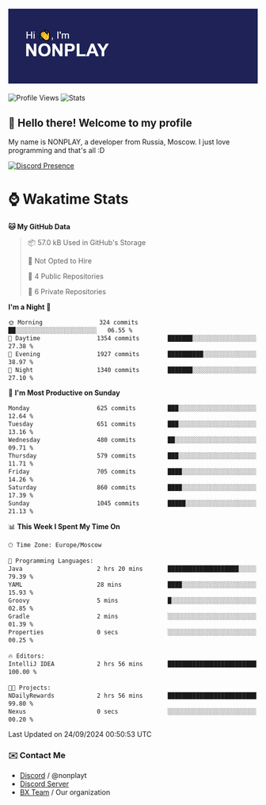 ![Discord Presence](./header.png)
<br></br>
![Profile Views](https://komarev.com/ghpvc/?username=NONPLAYT&color=blue&style=for-the-badge)
![Stats](https://img.shields.io/badge/0%25-OPTIMIZED-orange?style=for-the-badge)


## :wave: Hello there! Welcome to my profile

My name is NONPLAY, a developer from Russia, Moscow. I just love programming and that's all :D

[![Discord Presence](https://lanyard.cnrad.dev/api/597087584090587177?showDisplayName=true)](https://discord.com/users/597087584090587177) 

# ⌚ Wakatime Stats

<!--START_SECTION:waka-->
**🐱 My GitHub Data** 

> 📦 57.0 kB Used in GitHub's Storage 
 > 
> 🚫 Not Opted to Hire
 > 
> 📜 4 Public Repositories 
 > 
> 🔑 6 Private Repositories 
 > 
**I'm a Night 🦉** 

```text
🌞 Morning                324 commits         ██░░░░░░░░░░░░░░░░░░░░░░░   06.55 % 
🌆 Daytime                1354 commits        ███████░░░░░░░░░░░░░░░░░░   27.38 % 
🌃 Evening                1927 commits        ██████████░░░░░░░░░░░░░░░   38.97 % 
🌙 Night                  1340 commits        ███████░░░░░░░░░░░░░░░░░░   27.10 % 
```
📅 **I'm Most Productive on Sunday** 

```text
Monday                   625 commits         ███░░░░░░░░░░░░░░░░░░░░░░   12.64 % 
Tuesday                  651 commits         ███░░░░░░░░░░░░░░░░░░░░░░   13.16 % 
Wednesday                480 commits         ██░░░░░░░░░░░░░░░░░░░░░░░   09.71 % 
Thursday                 579 commits         ███░░░░░░░░░░░░░░░░░░░░░░   11.71 % 
Friday                   705 commits         ████░░░░░░░░░░░░░░░░░░░░░   14.26 % 
Saturday                 860 commits         ████░░░░░░░░░░░░░░░░░░░░░   17.39 % 
Sunday                   1045 commits        █████░░░░░░░░░░░░░░░░░░░░   21.13 % 
```


📊 **This Week I Spent My Time On** 

```text
🕑︎ Time Zone: Europe/Moscow

💬 Programming Languages: 
Java                     2 hrs 20 mins       ████████████████████░░░░░   79.39 % 
YAML                     28 mins             ████░░░░░░░░░░░░░░░░░░░░░   15.93 % 
Groovy                   5 mins              █░░░░░░░░░░░░░░░░░░░░░░░░   02.85 % 
Gradle                   2 mins              ░░░░░░░░░░░░░░░░░░░░░░░░░   01.39 % 
Properties               0 secs              ░░░░░░░░░░░░░░░░░░░░░░░░░   00.25 % 

🔥 Editors: 
IntelliJ IDEA            2 hrs 56 mins       █████████████████████████   100.00 % 

🐱‍💻 Projects: 
NDailyRewards            2 hrs 56 mins       █████████████████████████   99.80 % 
Nexus                    0 secs              ░░░░░░░░░░░░░░░░░░░░░░░░░   00.20 % 
```


 Last Updated on 24/09/2024 00:50:53 UTC
<!--END_SECTION:waka-->

### ✉️ Contact Me

- [Discord](https://discord.com/users/597087584090587177) / @nonplayt
- [Discord Server](https://discord.gg/p7cxhw7E2M)
- [BX Team](https://github.com/BX-Team) / Our organization
